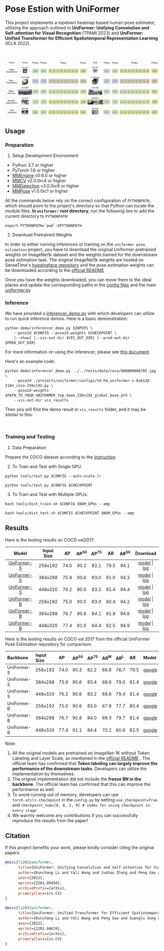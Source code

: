 # Pose Estion with UniFormer

This project implements a topdown heatmap based human pose estimator, utilizing the approach outlined in **UniFormer: Unifying Convolution and Self-attention for Visual Recognition** (TPAMI 2023) and **UniFormer: Unified Transformer for Efficient Spatiotemporal Representation Learning** (ICLR 2022).

<img src="https://raw.githubusercontent.com/Sense-X/UniFormer/main/figures/framework.png" alt><br>

<img src="https://raw.githubusercontent.com/Sense-X/UniFormer/main/figures/dense_adaption.jpg" alt><br>

## Usage

### Preparation

1. Setup Development Environment

- Python 3.7 or higher
- PyTorch 1.6 or higher
- [MMEngine](https://github.com/open-mmlab/mmengine) v0.6.0 or higher
- [MMCV](https://github.com/open-mmlab/mmcv) v2.0.0rc4 or higher
- [MMDetection](https://github.com/open-mmlab/mmdetection) v3.0.0rc6 or higher
- [MMPose](https://github.com/open-mmlab/mmpose) v1.0.0rc1 or higher

All the commands below rely on the correct configuration of `PYTHONPATH`, which should point to the project's directory so that Python can locate the module files. **In `uniformer/` root directory**, run the following line to add the current directory to `PYTHONPATH`:

```shell
export PYTHONPATH=`pwd`:$PYTHONPATH
```

2. Download Pretrained Weights

In order to either running inferences or training on the `uniformer pose estimation` project, you have to download the original Uniformer pretrained weights on ImageNet1k dataset and the weights trained for the downstream pose estimation task. The original ImageNet1k weights are hosted on SenseTime's [huggingface repository](https://huggingface.co/Sense-X/uniformer_image) and the pose estimation weights can be downloaded according to the [official README](https://github.com/Sense-X/UniFormer/tree/main/pose_estimation)

Once you have the weights downloaded, you can move them to the ideal places and update the corresponding paths in the [config files](./configs/) and the main [uniformer.py](./models/uniformer.py)

### Inference

We have provided a [inferencer_demo.py](../../demo/inferencer_demo.py) with which developers can utilize to run quick inference demos. Here is a basic demonstration:

```shell
python demo/inferencer_demo.py $INPUTS \
    --pose2d $CONFIG --pose2d-weights $CHECKPOINT \
    [--show] [--vis-out-dir $VIS_OUT_DIR] [--pred-out-dir $PRED_OUT_DIR]
```

For more information on using the inferencer, please see [this document](https://mmpose.readthedocs.io/en/latest/user_guides/inference.html#out-of-the-box-inferencer).

Here's an example code:

```shell
python demo/inferencer_demo.py ../../tests/data/coco/000000000785.jpg \
    --pose2d ./projects/uniformer/configs/td-hm_uniformer-s-8xb128-210e_coco-256x192.py \
    --pose2d-weights $PATH_TO_YOUR_UNIFORMER_top_down_256x192_global_base.pth \
    --vis-out-dir vis_results
```

Then you will find the demo result in `vis_results` folder, and it may be similar to this:

<img src="https://github.com/open-mmlab/mmpose/assets/7219519/6f939457-d714-477a-9cc7-27aa98acc4af" height="360px" alt><br>

### Training and Testing

1. Data Preparation

Prepare the COCO dataset according to the [instruction](https://mmpose.readthedocs.io/en/latest/dataset_zoo/2d_body_keypoint.html#coco).

2. To Train and Test with Single GPU:

```shell
python tools/test.py $CONFIG --auto-scale-lr
```

```shell
python tools/test.py $CONFIG $CHECKPOINT
```

3. To Train and Test with Multiple GPUs:

```shell
bash tools/dist_train.sh $CONFIG $NUM_GPUs --amp
```

```shell
bash tools/dist_test.sh $CONFIG $CHECKPOINT $NUM_GPUs --amp
```

## Results

Here is the testing results on COCO val2017:

|                                Model                                | Input Size |  AP  | AP<sup>50</sup> | AP<sup>75</sup> |  AR  | AR<sup>50</sup> |                                Download                                |
| :-----------------------------------------------------------------: | :--------: | :--: | :-------------: | :-------------: | :--: | :-------------: | :--------------------------------------------------------------------: |
| [UniFormer-S](./configs/td-hm_uniformer-s-8xb128-210e_coco-256x192.py) |  256x192   | 74.0 |      90.2       |      82.1       | 79.5 |      94.1       | [model](https://download.openmmlab.com/mmpose/v1/projects/uniformer/top_down_256x192_global_small-d4a7fdac_20230724.pth) \| [log](https://download.openmmlab.com/mmpose/v1/projects/uniformer/top_down_256x192_global_small-d4a7fdac_20230724.log.json) |
| [UniFormer-S](./configs/td-hm_uniformer-s-8xb128-210e_coco-384x288.py) |  384x288   | 75.9 |      90.6       |      83.0       | 81.0 |      94.3       | [model](https://download.openmmlab.com/mmpose/v1/projects/uniformer/top_down_384x288_global_small-7a613f78_20230724.pth) \| [log](https://download.openmmlab.com/mmpose/v1/projects/uniformer/top_down_384x288_global_small-7a613f78_20230724.log.json) |
| [UniFormer-S](./configs/td-hm_uniformer-s-8xb64-210e_coco-448x320.py) |  448x320   | 76.2 |      90.6       |      83.2       | 81.4 |      94.4       | [model](https://download.openmmlab.com/mmpose/v1/projects/uniformer/top_down_448x320_global_small-18b760de_20230724.pth) \| [log](https://download.openmmlab.com/mmpose/v1/projects/uniformer/top_down_448x320_global_small-18b760de_20230724.log.json) |
| [UniFormer-B](./configs/td-hm_uniformer-b-8xb128-210e_coco-256x192.py) |  256x192   | 75.0 |      90.5       |      83.0       | 80.4 |      94.2       | [model](https://download.openmmlab.com/mmpose/v1/projects/uniformer/top_down_256x192_global_base-1713bcd4_20230724.pth) \| [log](https://download.openmmlab.com/mmpose/v1/projects/uniformer/top_down_256x192_global_base-1713bcd4_20230724.log.json) |
| [UniFormer-B](./configs/td-hm_uniformer-b-8xb32-210e_coco-384x288.py) |  384x288   | 76.7 |      90.8       |      84.1       | 81.9 |      94.6       | [model](https://download.openmmlab.com/mmpose/v1/projects/uniformer/top_down_384x288_global_base-c650da38_20230724.pth) \| [log](https://download.openmmlab.com/mmpose/v1/projects/uniformer/top_down_384x288_global_base-c650da38_20230724.log.json) |
| [UniFormer-B](./configs/td-hm_uniformer-b-8xb32-210e_coco-448x320.py) |  448x320   | 77.4 |      91.0       |      84.4       | 82.5 |      94.9       | [model](https://download.openmmlab.com/mmpose/v1/projects/uniformer/top_down_448x320_global_base-a05c185f_20230724.pth) \| [log](https://download.openmmlab.com/mmpose/v1/projects/uniformer/top_down_448x320_global_base-a05c185f_20230724.log.json) |

Here is the testing results on COCO val 2017 from the official UniFormer Pose Estimation repository for comparison:

| Backbone    | Input Size | AP   | AP<sup>50</sup> | AP<sup>75</sup> | AR<sup>M</sup> | AR<sup>L</sup> | AR   | Model                                                     | Log                                                      |
| :---------- | :--------- | :--- | :-------------- | :-------------- | :------------- | :------------- | :--- | :-------------------------------------------------------- | :------------------------------------------------------- |
| UniFormer-S | 256x192    | 74.0 | 90.3            | 82.2            | 66.8           | 76.7           | 79.5 | [google](https://drive.google.com/file/d/162R0JuTpf3gpLe1IK6oxRoQK7JSj4ylx/view?usp=sharing) | [google](https://drive.google.com/file/d/15j40u97Db6TA2gMHdn0yFEsDFb5SMBy4/view?usp=sharing) |
| UniFormer-S | 384x288    | 75.9 | 90.6            | 83.4            | 68.6           | 79.0           | 81.4 | [google](https://drive.google.com/file/d/163vuFkpcgVOthC05jCwjGzo78Nr0eikW/view?usp=sharing) | [google](https://drive.google.com/file/d/15X9M_5cq9RQMgs64Yn9YvV5k5f0zOBHo/view?usp=sharing) |
| UniFormer-S | 448x320    | 76.2 | 90.6            | 83.2            | 68.6           | 79.4           | 81.4 | [google](https://drive.google.com/file/d/165nQRsT58SXJegcttksHwDn46Fme5dGX/view?usp=sharing) | [google](https://drive.google.com/file/d/15IJjSWp4R5OybMdV2CZEUx_TwXdTMOee/view?usp=sharing) |
| UniFormer-B | 256x192    | 75.0 | 90.6            | 83.0            | 67.8           | 77.7           | 80.4 | [google](https://drive.google.com/file/d/15tzJaRyEzyWp2mQhpjDbBzuGoyCaJJ-2/view?usp=sharing) | [google](https://drive.google.com/file/d/15jJyTPcJKj_id0PNdytloqt7yjH2M8UR/view?usp=sharing) |
| UniFormer-B | 384x288    | 76.7 | 90.8            | 84.0            | 69.3           | 79.7           | 81.4 | [google](https://drive.google.com/file/d/15qtUaOR_C7-vooheJE75mhA9oJQt3gSx/view?usp=sharing) | [google](https://drive.google.com/file/d/15L1Uxo_uRSMlGnOvWzAzkJLKX6Qh_xNw/view?usp=sharing) |
| UniFormer-B | 448x320    | 77.4 | 91.1            | 84.4            | 70.2           | 80.6           | 82.5 | [google](https://drive.google.com/file/d/156iNxetiCk8JJz41aFDmFh9cQbCaMk3D/view?usp=sharing) | [google](https://drive.google.com/file/d/15aRpZc2Tie5gsn3_l-aXto1MrC9wyzMC/view?usp=sharing) |

Note:

1. All the original models are pretrained on ImageNet-1K without Token Labeling and Layer Scale, as mentioned in the [official README](https://github.com/Sense-X/UniFormer/tree/main/pose_estimation) . The official team has confirmed that **Token labeling can largely improve the performance of the downstream tasks**. Developers can utilize the implementation by themselves.
2. The original implementation did not include the **freeze BN in the backbone**. The official team has confirmed that this can improve the performance as well.
3. To avoid running out of memory, developers can use `torch.utils.checkpoint` in the `config.py` by setting `use_checkpoint=True` and `checkpoint_num=[0, 0, 2, 0] # index for using checkpoint in every stage`
4. We warmly welcome any contributions if you can successfully reproduce the results from the paper!

## Citation

If this project benefits your work, please kindly consider citing the original papers:

```bibtex
@misc{li2022uniformer,
      title={UniFormer: Unifying Convolution and Self-attention for Visual Recognition},
      author={Kunchang Li and Yali Wang and Junhao Zhang and Peng Gao and Guanglu Song and Yu Liu and Hongsheng Li and Yu Qiao},
      year={2022},
      eprint={2201.09450},
      archivePrefix={arXiv},
      primaryClass={cs.CV}
}
```

```bibtex
@misc{li2022uniformer,
      title={UniFormer: Unified Transformer for Efficient Spatiotemporal Representation Learning},
      author={Kunchang Li and Yali Wang and Peng Gao and Guanglu Song and Yu Liu and Hongsheng Li and Yu Qiao},
      year={2022},
      eprint={2201.04676},
      archivePrefix={arXiv},
      primaryClass={cs.CV}
}
```
